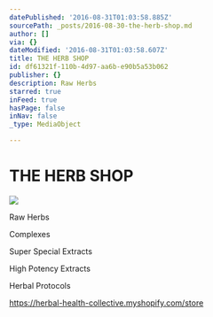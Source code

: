 ```yaml
---
datePublished: '2016-08-31T01:03:58.885Z'
sourcePath: _posts/2016-08-30-the-herb-shop.md
author: []
via: {}
dateModified: '2016-08-31T01:03:58.607Z'
title: THE HERB SHOP
id: df61321f-110b-4d97-aa6b-e90b5a53b062
publisher: {}
description: Raw Herbs
starred: true
inFeed: true
hasPage: false
inNav: false
_type: MediaObject

---
```

# THE HERB SHOP
![](https://s3-us-west-2.amazonaws.com/the-grid-img/p/16490d386fced69c11fc84dfdc415a1f6f00d1df.png)

Raw Herbs

Complexes

Super Special Extracts

High Potency Extracts

Herbal Protocols

https://herbal-health-collective.myshopify.com/store
